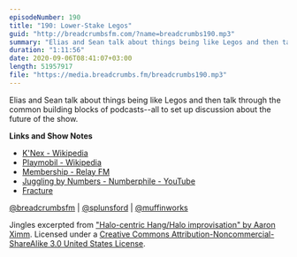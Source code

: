 ```yaml
---
episodeNumber: 190
title: "190: Lower-Stake Legos"
guid: "http://breadcrumbsfm.com/?name=breadcrumbs190.mp3"
summary: "Elias and Sean talk about things being like Legos and then talk through the common building blocks of podcasts—all to set up discussion about the future of the show."
duration: "1:11:56"
date: 2020-09-06T08:41:07+03:00
length: 51957917
file: "https://media.breadcrumbs.fm/breadcrumbs190.mp3"
---
```

Elias and Sean talk about things being like Legos and then talk through the common building blocks of podcasts--all to set up discussion about the future of the show.

**Links and Show Notes**
- [K'Nex - Wikipedia](https://en.wikipedia.org/wiki/K%27Nex)
- [Playmobil - Wikipedia](https://en.wikipedia.org/wiki/Playmobil)
- [Membership - Relay FM](https://www.relay.fm/membership)
- [Juggling by Numbers - Numberphile - YouTube](https://www.youtube.com/watch?v=7dwgusHjA0Y&feature=share)
- [Fracture](https://fractureme.com/)

[@breadcrumbsfm](https://twitter.com/breadcrumbsfm) | [@splunsford](https://twitter.com/splunsford) | [@muffinworks](https://twitter.com/muffinworks)

Jingles excerpted from ["Halo-centric Hang/Halo improvisation" by Aaron Ximm](http://freemusicarchive.org/music/aaron_ximm/handpans_and_the_hang/). Licensed under a [Creative Commons Attribution-Noncommercial-ShareAlike 3.0 United States License](http://creativecommons.org/licenses/by-nc-sa/3.0/us/).